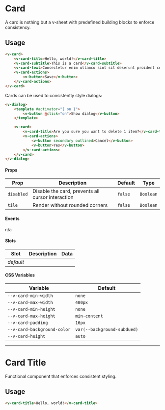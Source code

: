 # Card

A card is nothing but a v-sheet with predefined building blocks to enforce consistency.

## Usage

```html
<v-card>
	<v-card-title>Hello, world!</v-card-title>
	<v-card-subtitle>This is a card</v-card-subtitle>
	<v-card-text>Consectetur enim ullamco sint sit deserunt proident consectetur.</v-card-text>
	<v-card-actions>
		<v-button>Save</v-button>
	</v-card-actions>
</v-card>
```

Cards can be used to consistently style dialogs:

```html
<v-dialog>
	<template #activator="{ on }">
		<v-button @click="on">Show dialog</v-button>
	</template>

	<v-card>
		<v-card-title>Are you sure you want to delete 1 item?</v-card-title>
		<v-card-actions>
			<v-button secondary outlined>Cancel</v-button>
			<v-button>Yes</v-button>
		</v-card-actions>
	</v-card>
</v-dialog>
```

#### Props

| Prop       | Description                                       | Default | Type      |
| ---------- | ------------------------------------------------- | ------- | --------- |
| `disabled` | Disable the card, prevents all cursor interaction | `false` | `Boolean` |
| `tile`     | Render without rounded corners                    | `false` | `Boolean` |

#### Events

n/a

#### Slots

| Slot      | Description | Data |
| --------- | ----------- | ---- |
| _default_ |             |      |

#### CSS Variables

| Variable                    | Default                     |
| --------------------------- | --------------------------- |
| `--v-card-min-width`        | `none`                      |
| `--v-card-max-width`        | `400px`                     |
| `--v-card-min-height`       | `none`                      |
| `--v-card-max-height`       | `min-content`               |
| `--v-card-padding`          | `16px`                      |
| `--v-card-background-color` | `var(--background-subdued)` |
| `--v-card-height`           | `auto`                      |

---

# Card Title

Functional component that enforces consistent styling.

## Usage

```html
<v-card-title>Hello, world!</v-card-title>
```
